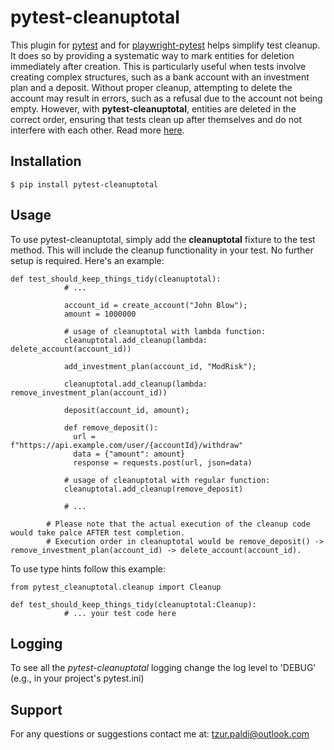 # pytest-cleanuptotal

This plugin for [pytest](https://github.com/pytest-dev/pytest) and for [playwright-pytest](https://github.com/microsoft/playwright-pytest) helps simplify test cleanup. It does so by providing a systematic way to mark entities for deletion immediately after creation. This is particularly useful when tests involve creating complex structures, such as a bank account with an investment plan and a deposit. Without proper cleanup, attempting to delete the account may result in errors, such as a refusal due to the account not being empty. However, with **pytest-cleanuptotal**, entities are deleted in the correct order, ensuring that tests clean up after themselves and do not interfere with each other. Read more [here](https://www.linkedin.com/pulse/test-automation-cleanup-advanced-plugin-playwright-tzur-paldi-phd/?trackingId=8R68dOtBSHKrCH0cNAviIA%3D%3D).

## Installation

```no-highlight
$ pip install pytest-cleanuptotal
```

## Usage

To use pytest-cleanuptotal, simply add the **cleanuptotal** fixture to the test method. This will include the cleanup functionality in your test. No further setup is required. Here's an example:

```no-highlight
def test_should_keep_things_tidy(cleanuptotal):
            # ...

            account_id = create_account("John Blow");
            amount = 1000000
            
            # usage of cleanuptotal with lambda function:
            cleanuptotal.add_cleanup(lambda: delete_account(account_id))

            add_investment_plan(account_id, "ModRisk");

            cleanuptotal.add_cleanup(lambda: remove_investment_plan(account_id))
            
            deposit(account_id, amount);

            def remove_deposit():
              url = f"https://api.example.com/user/{accountId}/withdraw"
              data = {"amount": amount}
              response = requests.post(url, json=data)
            
            # usage of cleanuptotal with regular function:
            cleanuptotal.add_cleanup(remove_deposit)

            # ...

        # Please note that the actual execution of the cleanup code would take palce AFTER test completion.
        # Execution order in cleanuptotal would be remove_deposit() -> remove_investment_plan(account_id) -> delete_account(account_id).
```

To use type hints follow this example:

```no-highlight
from pytest_cleanuptotal.cleanup import Cleanup

def test_should_keep_things_tidy(cleanuptotal:Cleanup):
            # ... your test code here
```

## Logging

To see all the *pytest-cleanuptotal* logging change the log level to 'DEBUG' (e.g., in your project's pytest.ini)

## Support

For any questions or suggestions contact me at: [tzur.paldi@outlook.com](mailto:tzur.paldi@outlook.com?subjet=pytest-cleanuptotal%20Support)